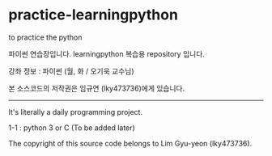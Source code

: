 # practice-learningpython
to practice the python

파이썬 연습장입니다. learningpython 복습용 repository 입니다.  

강좌 정보 : 파이썬 (월, 화 / 오기욱 교수님)

본 소스코드의 저작권은 임규연 (lky473736)에게 있습니다.



-----------------------------

It's literally a daily programming project.

1-1 : python 3 or C
(To be added later)

The copyright of this source code belongs to Lim Gyu-yeon (lky473736).
